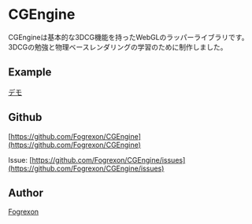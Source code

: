 # CGEngine

CGEngineは基本的な3DCG機能を持ったWebGLのラッパーライブラリです。
3DCGの勉強と物理ベースレンダリングの学習のために制作しました。

## Example

[デモ](https://fogrexon.github.io/CGEngine/examples/index.html)

## Github
[https://github.com/Fogrexon/CGEngine](https://github.com/Fogrexon/CGEngine)

Issue: 
[https://github.com/Fogrexon/CGEngine/issues](https://github.com/Fogrexon/CGEngine/issues)

## Author
[Fogrexon](https://fogrex.com)

